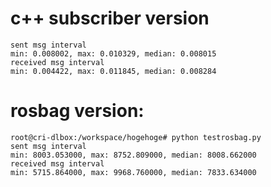 # c++ subscriber version
```
sent msg interval
min: 0.008002, max: 0.010329, median: 0.008015
received msg interval
min: 0.004422, max: 0.011845, median: 0.008284
```


# rosbag version:
```
root@cri-dlbox:/workspace/hogehoge# python testrosbag.py
sent msg interval
min: 8003.053000, max: 8752.809000, median: 8008.662000
received msg interval
min: 5715.864000, max: 9968.760000, median: 7833.634000
```

